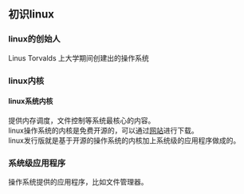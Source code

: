 ## 初识linux
### linux的创始人
Linus Torvalds 上大学期间创建出的操作系统
### linux内核
#### linux系统内核
提供内存调度，文件控制等系统最核心的内容。  
linux操作系统的内核是免费开源的，可以通过[网站](https://www.kernel.org)进行下载。  
linux发行版就是基于开源的操作系统的内核加上系统级的应用程序做成的。    
### 系统级应用程序
操作系统提供的应用程序，比如文件管理器。  

